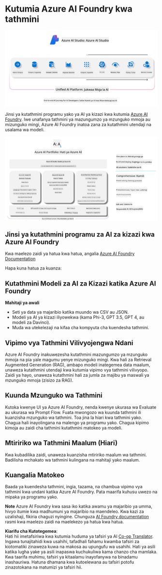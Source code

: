 <!--
CO_OP_TRANSLATOR_METADATA:
{
  "original_hash": "7b4235159486df4000e16b7b46ddfec3",
  "translation_date": "2025-07-16T22:33:04+00:00",
  "source_file": "md/01.Introduction/05/AIFoundry.md",
  "language_code": "sw"
}
-->
# **Kutumia Azure AI Foundry kwa tathmini**

![aistudo](../../../../../translated_images/AIFoundry.9e0b513e999a1c5aa227e4c7028b5ff9a6cb712e6613c696705445ee4ca8f35d.sw.png)

Jinsi ya kutathmini programu yako ya AI ya kizazi kwa kutumia [Azure AI Foundry](https://ai.azure.com?WT.mc_id=aiml-138114-kinfeylo). Iwe unafanya tathmini ya mazungumzo ya mzunguko mmoja au mizunguko mingi, Azure AI Foundry inatoa zana za kutathmini utendaji na usalama wa modeli.

![aistudo](../../../../../translated_images/AIPortfolio.69da59a8e1eaa70f2bab1836c11a69fc97e59f1b1b4154ce5e58bc589d278047.sw.png)

## Jinsi ya kutathmini programu za AI za kizazi kwa Azure AI Foundry
Kwa maelezo zaidi ya hatua kwa hatua, angalia [Azure AI Foundry Documentation](https://learn.microsoft.com/azure/ai-studio/how-to/evaluate-generative-ai-app?WT.mc_id=aiml-138114-kinfeylo)

Hapa kuna hatua za kuanza:

## Kutathmini Modeli za AI za Kizazi katika Azure AI Foundry

**Mahitaji ya awali**

- Seti ya data ya majaribio katika muundo wa CSV au JSON.
- Modeli ya AI ya kizazi iliyowekwa (kama Phi-3, GPT 3.5, GPT 4, au modeli za Davinci).
- Muda wa utekelezaji na kifaa cha kompyuta cha kuendesha tathmini.

## Vipimo vya Tathmini Vilivyojengwa Ndani

Azure AI Foundry inakuwezesha kutathmini mazungumzo ya mzunguko mmoja na pia yale magumu yenye mizunguko mingi.
Kwa hali za Retrieval Augmented Generation (RAG), ambapo modeli inategemea data maalum, unaweza kutathmini utendaji kwa kutumia vipimo vya tathmini vilivyopo.
Zaidi ya hayo, unaweza kutathmini hali za jumla za majibu ya maswali ya mzunguko mmoja (zisizo za RAG).

## Kuunda Mzunguko wa Tathmini

Kutoka kwenye UI ya Azure AI Foundry, nenda kwenye ukurasa wa Evaluate au ukurasa wa Prompt Flow.
Fuata mwongozo wa kuunda tathmini ili kuanzisha mzunguko wa tathmini. Toa jina la hiari kwa tathmini yako.
Chagua hali inayolingana na malengo ya programu yako.
Chagua kipimo kimoja au zaidi cha tathmini kutathmini matokeo ya modeli.

## Mtiririko wa Tathmini Maalum (Hiari)

Kwa kubadilika zaidi, unaweza kuanzisha mtiririko maalum wa tathmini. Badilisha mchakato wa tathmini kulingana na mahitaji yako maalum.

## Kuangalia Matokeo

Baada ya kuendesha tathmini, ingia, tazama, na chambua vipimo vya tathmini kwa undani katika Azure AI Foundry. Pata maarifa kuhusu uwezo na mipaka ya programu yako.

**Note** Azure AI Foundry kwa sasa iko katika awamu ya majaribio ya umma, hivyo itumie kwa madhumuni ya majaribio na maendeleo. Kwa kazi za uzalishaji, fikiria chaguzi nyingine. Chunguza [AI Foundry documentation](https://learn.microsoft.com/azure/ai-studio/?WT.mc_id=aiml-138114-kinfeylo) rasmi kwa maelezo zaidi na maelekezo ya hatua kwa hatua.

**Kiarifu cha Kutotegemea**:  
Hati hii imetafsiriwa kwa kutumia huduma ya tafsiri ya AI [Co-op Translator](https://github.com/Azure/co-op-translator). Ingawa tunajitahidi kwa usahihi, tafadhali fahamu kwamba tafsiri za kiotomatiki zinaweza kuwa na makosa au upungufu wa usahihi. Hati ya asili katika lugha yake ya asili inapaswa kuchukuliwa kama chanzo cha mamlaka. Kwa taarifa muhimu, tafsiri ya kitaalamu inayofanywa na binadamu inashauriwa. Hatuna dhamana kwa kutoelewana au tafsiri potofu zinazotokana na matumizi ya tafsiri hii.